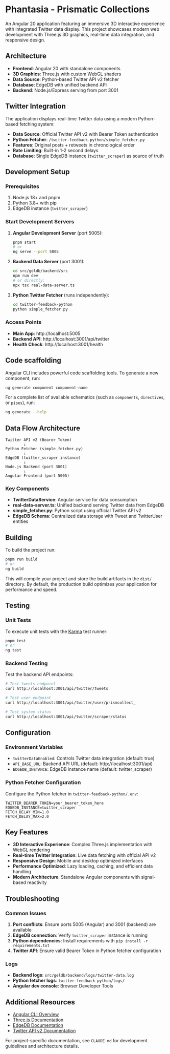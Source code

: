 # Phantasia - Prismatic Collections

An Angular 20 application featuring an immersive 3D interactive experience with integrated Twitter data display. This project showcases modern web development with Three.js 3D graphics, real-time data integration, and responsive design.

## Architecture

- **Frontend**: Angular 20 with standalone components
- **3D Graphics**: Three.js with custom WebGL shaders
- **Data Source**: Python-based Twitter API v2 fetcher
- **Database**: EdgeDB with unified backend API
- **Backend**: Node.js/Express serving from port 3001

## Twitter Integration

The application displays real-time Twitter data using a modern Python-based fetching system:

- **Data Source**: Official Twitter API v2 with Bearer Token authentication
- **Python Fetcher**: `/twitter-feedback-python/simple_fetcher.py`
- **Features**: Original posts + retweets in chronological order
- **Rate Limiting**: Built-in 1-2 second delays
- **Database**: Single EdgeDB instance (`twitter_scraper`) as source of truth

## Development Setup

### Prerequisites

1. Node.js 18+ and pnpm
2. Python 3.8+ with pip
3. EdgeDB instance (`twitter_scraper`)

### Start Development Servers

1. **Angular Development Server** (port 5005):
   ```bash
   pnpm start
   # or
   ng serve --port 5005
   ```

2. **Backend Data Server** (port 3001):
   ```bash
   cd src/geldb/backend/src
   npm run dev
   # or directly:
   npx tsx real-data-server.ts
   ```

3. **Python Twitter Fetcher** (runs independently):
   ```bash
   cd twitter-feedback-python
   python simple_fetcher.py
   ```

### Access Points

- **Main App**: http://localhost:5005
- **Backend API**: http://localhost:3001/api/twitter
- **Health Check**: http://localhost:3001/health

## Code scaffolding

Angular CLI includes powerful code scaffolding tools. To generate a new component, run:

```bash
ng generate component component-name
```

For a complete list of available schematics (such as `components`, `directives`, or `pipes`), run:

```bash
ng generate --help
```

## Data Flow Architecture

```
Twitter API v2 (Bearer Token)
        ↓
Python Fetcher (simple_fetcher.py)
        ↓
EdgeDB (twitter_scraper instance)
        ↓
Node.js Backend (port 3001)
        ↓
Angular Frontend (port 5005)
```

### Key Components

- **TwitterDataService**: Angular service for data consumption
- **real-data-server.ts**: Unified backend serving Twitter data from EdgeDB
- **simple_fetcher.py**: Python script using official Twitter API v2
- **EdgeDB Schema**: Centralized data storage with Tweet and TwitterUser entities

## Building

To build the project run:

```bash
pnpm run build
# or
ng build
```

This will compile your project and store the build artifacts in the `dist/` directory. By default, the production build optimizes your application for performance and speed.

## Testing

### Unit Tests

To execute unit tests with the [Karma](https://karma-runner.github.io) test runner:

```bash
pnpm test
# or
ng test
```

### Backend Testing

Test the backend API endpoints:

```bash
# Test tweets endpoint
curl http://localhost:3001/api/twitter/tweets

# Test user endpoint
curl http://localhost:3001/api/twitter/user/prismcollect_

# Test system status
curl http://localhost:3001/api/twitter/scraper/status
```

## Configuration

### Environment Variables

- `twitterDataEnabled`: Controls Twitter data integration (default: true)
- `API_BASE_URL`: Backend API URL (default: http://localhost:3001/api)
- `EDGEDB_INSTANCE`: EdgeDB instance name (default: twitter_scraper)

### Python Fetcher Configuration

Configure the Python fetcher in `twitter-feedback-python/.env`:

```env
TWITTER_BEARER_TOKEN=your_bearer_token_here
EDGEDB_INSTANCE=twitter_scraper
FETCH_DELAY_MIN=1.0
FETCH_DELAY_MAX=2.0
```

## Key Features

- **3D Interactive Experience**: Complex Three.js implementation with WebGL rendering
- **Real-time Twitter Integration**: Live data fetching with official API v2
- **Responsive Design**: Mobile and desktop optimized interfaces
- **Performance Optimized**: Lazy loading, caching, and efficient data handling
- **Modern Architecture**: Standalone Angular components with signal-based reactivity

## Troubleshooting

### Common Issues

1. **Port conflicts**: Ensure ports 5005 (Angular) and 3001 (backend) are available
2. **EdgeDB connection**: Verify `twitter_scraper` instance is running
3. **Python dependencies**: Install requirements with `pip install -r requirements.txt`
4. **Twitter API**: Ensure valid Bearer Token in Python fetcher configuration

### Logs

- **Backend logs**: `src/geldb/backend/logs/twitter-data.log`
- **Python fetcher logs**: `twitter-feedback-python/logs/`
- **Angular dev console**: Browser Developer Tools

## Additional Resources

- [Angular CLI Overview](https://angular.dev/tools/cli)
- [Three.js Documentation](https://threejs.org/docs/)
- [EdgeDB Documentation](https://www.edgedb.com/docs)
- [Twitter API v2 Documentation](https://developer.twitter.com/en/docs/twitter-api)

For project-specific documentation, see `CLAUDE.md` for development guidelines and architecture details.

